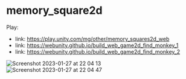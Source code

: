 # memory_square2d

Play:
- link: https://play.unity.com/mg/other/memory_squares2d_web
- link: https://webunity.github.io/build_web_game2d_find_monkey_1
- link: https://webunity.github.io/build_web_game2d_find_monkey_2

![Screenshot 2023-01-27 at 22 04 13](https://user-images.githubusercontent.com/62178856/215125557-c63c7e13-d022-4205-a18a-9991ac5e27cc.png)
![Screenshot 2023-01-27 at 22 04 47](https://user-images.githubusercontent.com/62178856/215125570-461dad16-4730-40c3-8a6e-b6307505da25.png)

